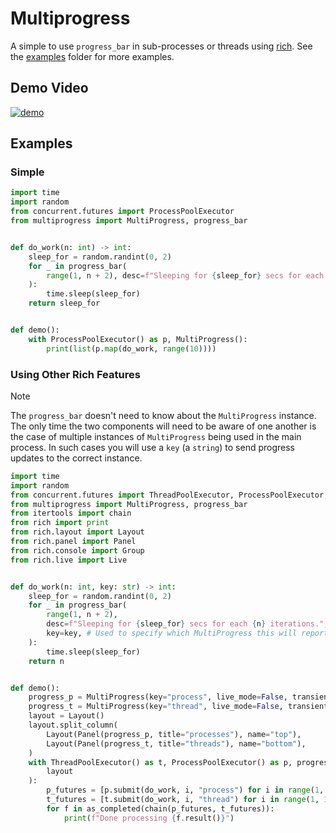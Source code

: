 # Multiprogress

A simple to use `progress_bar` in sub-processes or threads using [rich](https://github.com/Textualize/rich).
See the [examples](./src/multiprogress/examples) folder for more examples.

## Demo Video

[![demo](https://asciinema.org/a/85R4jTtjKVRIYXTcKCNq0vzYH.svg)](https://asciinema.org/a/FtueDHOSfvf4J30JNdPQnGNHg?autoplay=1)

## Examples

### Simple

```python
import time
import random
from concurrent.futures import ProcessPoolExecutor
from multiprogress import MultiProgress, progress_bar


def do_work(n: int) -> int:
    sleep_for = random.randint(0, 2)
    for _ in progress_bar(
        range(1, n + 2), desc=f"Sleeping for {sleep_for} secs for each {n} iterations."
    ):
        time.sleep(sleep_for)
    return sleep_for


def demo():
    with ProcessPoolExecutor() as p, MultiProgress():
        print(list(p.map(do_work, range(10))))
```

### Using Other Rich Features

> [!Note]
> The `progress_bar` doesn't need to know about the `MultiProgress` instance.
> The only time the two components will need to be aware of one another is the case
> of multiple instances of `MultiProgress` being used in the main process. In such cases
> you will use a `key` (a `string`) to send progress updates to the correct instance.

```python
import time
import random
from concurrent.futures import ThreadPoolExecutor, ProcessPoolExecutor, as_completed
from multiprogress import MultiProgress, progress_bar
from itertools import chain
from rich import print
from rich.layout import Layout
from rich.panel import Panel
from rich.console import Group
from rich.live import Live


def do_work(n: int, key: str) -> int:
    sleep_for = random.randint(0, 2)
    for _ in progress_bar(
        range(1, n + 2),
        desc=f"Sleeping for {sleep_for} secs for each {n} iterations.",
        key=key, # Used to specify which MultiProgress this will report to
    ):
        time.sleep(sleep_for)
    return n


def demo():
    progress_p = MultiProgress(key="process", live_mode=False, transient=True)
    progress_t = MultiProgress(key="thread", live_mode=False, transient=True)
    layout = Layout()
    layout.split_column(
        Layout(Panel(progress_p, title="processes"), name="top"),
        Layout(Panel(progress_t, title="threads"), name="bottom"),
    )
    with ThreadPoolExecutor() as t, ProcessPoolExecutor() as p, progress_p, progress_t, Live(
        layout
    ):
        p_futures = [p.submit(do_work, i, "process") for i in range(1, 10)]
        t_futures = [t.submit(do_work, i, "thread") for i in range(1, 10)]
        for f in as_completed(chain(p_futures, t_futures)):
            print(f"Done processing {f.result()}")
```
